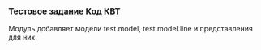 ### Тестовое задание Код КВТ

Модуль добавляет модели test.model, test.model.line и представления для них.